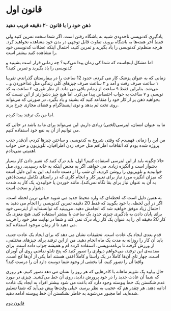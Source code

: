 # قانون اول

### ذهن خود را با قانون ۲۰ دقیقه فریب دهید

یادگیری کدنویسی تاحدودی شبیه به باشگاه رفتن است. اگر شما سخت تمرین کنید ولی فقط آخر هفته‌ها به باشگاه بروید، تفاوت قابل توجهی در بدن خود مشاهده نخواهید کرد. هرچه منظم‌تر کدنویسی را یاد بگیرید و تمرین کنید، احتمال اینکه عضلات کدنویسی خود را مشاهده کنید بیشتر است.

اما مشکل اینجاست که شما کی زمان پیدا می‌کنید؟ چه زمانی قرار است بشینید و کدنویسی را یاد بگیرید و تمرین کنید؟

زمانی که به عنوان پزشک کار می کردم، حدود 12 ساعت را در بیمارستان گذراندم. تقریبا ۱ ساعت صرف رفت و آمد و ۲ ساعت صرف چیزهای کلی زندگی مثل غذاخوردن و... می‌شد. بنابراین فقط ۹ ساعت از زمانم باقی می ‌ماند. از نظر تئوری، ۲ ساعت به کد نویسی و ۷ ساعت به خواب اختصاص پیدا می‌کرد. اما هیچ چیز دشوارتر از این نیست که بخواهید ذهن پر از کار خود را متقاعد کنید که بشیند و یاد بگیرد، در صورتی که می‌تواند روی تخت لم بدهد و توی اینستاگرام و فضای مجازی چرخ بزند.

اما من یک ترفند پیدا کردم.

ما به عنوان انسان، اینرسی(لختی) زیادی داریم. این می‌تواند برای ما بد باشد در حالی که می ‌توانیم از آن به نفع خود استفاده کنیم.

من این را زمانی فهمیدم که وقتی شروع به کدنویسی و ساختن چیزها کردم،‌ آن‌قدر جذب پروژه شده بودم که اتفاقات اطرافم مثل حرف زدن اطرافیان، تلویزیون و حتی خواب اهمیتی نمی‌دادم.

حالا چگونه باید از این اینرسی استفاده کنیم؟ اول، باید درک کنید که تغییر دادن کار بسیار دشوار است و انگیزه زیادی می خواهد. اگر به محض اینکه به خانه رسیدید، روی مبل خوابیدید و تلویزیون را روشن کردید، آن شب را از دست داده اید. این به این دلیل است که میزان انگیزه مورد نیاز برای تغییر کار و انجام کاری که در راستای تکامل نیست(ذهن به آن به عنوان نیاز برای بقا نگاه نمی‌کند)، مانند خوردن یا خوابیدن، یک کار به شدت دشوار و سخت است.

به همین دلیل است که لحظه‌ای که وارد محیط جدید می شوید حیاتی ترین لحظه است. اگر در این لحظه، با خود بگویید که فقط 20 دقیقه تمرین کدنویسی را انجام می دهید به احتمال زیاد موفق خواهید شد که انجامش دهید. می‌بینید که توانسته‌اید از اینرسی خود برای پایان دادن به یادگیری چیزی حدود یک ساعت یا بیشتر استفاده کنید. هیچ مغزی یک کار 20 دقیقه ای را به عنوان یک کار زیاد درک نمی کند و شما در نهایت مغز خود را فریب می دهید تا از زمان موجود استفاده کند.

قدم بعدی ایجاد یک عادت است. تحقیقات نشان می دهد که برای ایجاد یک عادت جدید، باید آن کار را روزانه به مدت یک ماه انجام دهید. من از این ترفند برای چیزهای مختلفی، از ورزش گرفته تا برنامه‌نویسی، استفاده کرده ام و همیشه جواب داده است. برای مقدمه‌ی این ترفند، می‌خواهم دیواری را تصور کنید که پنج تابلو نقاشی روی آن آویزان است، چهار تای آن‌ها کاملاً در یک راستا و کاملاً افقی هستند اما یکی از آن‌ها کج است. واقعا آن را تصور کنید، آیا بخشی از وجود شما دوست دارد آن را درست کند؟

حال بیایید یک تقویم ماهانه با کادرهایی که هر روز را نشان می دهد تصور کنیم. هر روزی که شما آن عادت جدید را در خود پرورش دادید، روی آن خط می‌کشید. چیزی در مورد عدم شکستن یک خط پیوسته وجود دارد که باعث می شود بیشتر افراد به ایجاد یک عادت ادامه دهند. هر چقدر هم که عجیب به نظر برسد، خیلی وقت‌ها پیش می‌آید که شما تسلیم شده‌اید، اما مجبور می‌شوید به خاطر نشکستن آن خط پیوسته ادامه دهید.

[قانون دوم](https://github.com/mohsn-mirzaei/LearnToCode/blob/main/%D9%82%D9%88%D8%A7%D9%86%DB%8C%D9%86/02-%D9%82%D8%A7%D9%86%D9%88%D9%86%E2%80%8C%D8%AF%D9%88%D9%85.md)
